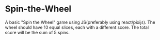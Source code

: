 # Spin-the-Wheel
A basic "Spin the Wheel" game using JS(preferably using react/pixijs).  The wheel should have 10 equal slices, each with a different score.  The total score will be the sum of 5 spins.
